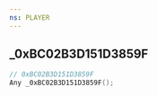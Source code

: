 ```yaml
---
ns: PLAYER
---
```

## _0xBC02B3D151D3859F

```c
// 0xBC02B3D151D3859F
Any _0xBC02B3D151D3859F();
```

